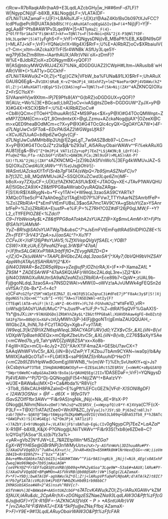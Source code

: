 r)Rcw=R7bRaqkARr(haA9+E3LqdLAZcbGHy|w_H##6mF-d7LF)?W|NgypCNij)jF-b8XB_K&LNog@LF=;VLATA(DF-d7LNiiTUAZamaF=;U|F)>LBARuXJF=;U|X)z!@AaZ4Kb!BsOb097tXJvFCC?IcdPfu@ePcR@UATA(kb8l`SC?F{cARuXGATco@Eg&&5Iv{B=F(4`+Nij)jF)=Y|F-agLAa8F^Pfs8#AW1Pv3Lqe9W*|5=AT1y`HaZ|_F(4}-Z*OlfFfbr1Aa74^Fi$WrATJ<kF==T@Nl7s=F(54<Noi>@X&^2jX-P3@Nl7tDF-b9L3Lqe9W*|5)AT1y`FghS<F=;VrF)=YQNgysDNij(vB_MBaPft%EB_K&@Nl9sGF)>MLATJ<kF=;VrF)=YQNeUn!X=Wg4X)$RrF=;U%E+A)RbRZ}oCv$XRbaiuIV{c?-Cm<;xItm~lAZckaX)!TrF(5r4WNBk`ASfUy3Lqe5Y-wg7Pj63eZ!m8lItm~lAarthAUX;lARr)VNii`oX=zDmF)?W%E+BJdbRZ}oX=zDGNgymBX=yQOF)?W|AS@tdcyMWQVRUJ4ZXi7%Nik_4DGDGUAZ2)CWpH#LItm~lARusIb8`wHARr)VW*{>%AT1y>GCCkhF-d7LNiiTRAWu(kZ*Ol;Z!j<*Eg)}CZ!k|VFbW_ba%FUNa&91LX)$RrF=;UhARuXGAU8Q6Eg&~JIv`1DX)$RaB_K~vZ*OmJPj4_VASxhFZy+lmZ*NaeParQKPj4VDAWu(kZ*Ol;Z!j<lARuXGATlr@Eg&*5Iv{CDAS)ngF==T@Nl7s=F(5A>Nij(ZAY^4`AZKNCQ)OXuZ*FrSC?IoXY-S)VAareHVjw9XItm~lPj7E9Pfs8{AY^G{bRZ}oDGDGUX=yQOF)?W|AUz;+Wo%|3E+BGcadl;LbRZ}oCv<ivAS@tsZDe8~DGDGUW^ZyJX=yP@X)#G4X>K5CX)$RrF=;U%E+A)RbRZ}oCv#<Cb8l{QCm<{!TOeH^DIhuuARr)5Z*MS9Pas<$X=yP@X)#G4TOcQMWnpt~ZeMP7ZDM6|Cm>xQT_8OmdmtxtX>@gLZzmu+AZckaNog@jAX^|OZeeX@Cm>xQED9heaBOdMCm=c?X=yP@X)#G4TOcQIc4cyQX=QgOAYCA7W*}*4F-d7LNg!JwCvSFTa&~EDcPAiSAZ2WGWgsUfAS?<XCvJ6ZUuAG<b8lp6Z*wOgIv{CjF-d7LNg!JwCuMMHb8lp2Ut@1|ZgeLgT_7w9ASZBdb97~LCm=c?X=yP@X)#G4TOcQJZ*z2Ia$j&^bZ93aT_Al5ARuyObairWAWv^^Fi%ekARuXGAU81}Eg&~BIv`I^Z*OmJPj4_VAT1zIZy+upPj7EeZ*L$jAW3N;B_L@rF(4}-Pfu@eZ*Na;Ffa-rAZcbGF*zVDATc>QAW3N;FCa;2Nl9sGF)>MLAS)nAX-P?GX)!TLX&^2jNij(ZAY^4`AZKNCMQ~|zZ)9b2ASfVnWo%|3EFg4kWMUvJAZ~SSQ)OXuZ*CwdAUX;lAWv^^Fi%e)Js@OhV{{-WASntUAZckaX)!TrF(5r4b7gF1ATA(sWpQ<7b95jmASZNoFC}v?b7f(3Z*C_bB_MQdWMUvJAZ~SSQ)OXuZ*Cwd3Lqe6Z*m}MF-b8oX=xy7ZXjuCF=;U|X)z!!AZKNCASfUk$XE<JTAOQy=XE<JTAvP1WAVQHUAI|!5IGbcZA9}K*Z8&tfPPG8aAWriabOyuRAQlaZARga-F|S!)XrR$)X4RygN=b+*F<y1TA!*{*W9eqL3zaoSAS9CYARTk?XMQcOTbeScP^47aAh0egZiz1TAgEhID7P%)FVw7_TTYhAarNZSAnrbfFeP=%Zo}ZRbR)A+E*sEmFVtEmFUBsL3$aoSA7mcTAV9CYA+gSbIuYl(Za>YSAnrbfFeP=%Zo}ZRbR)A+E)usfP~e%iF;P=%Z7RH?C0Z#dF!26jP0qLMW;F-+Y?L2_cT!fFEPlO*Z8E<%ZdcI?C9~)YbWeiaAy$L*Z8&tfPPG8aATokbA2sYUAZZ@>Xg$mvLAmM>X!>FjP!s@SA1sYUAMsM-YyZ~BR!s@SA0sYUATWg7b&ubsC^7^sJ*sEmFVtEmFqdtRAd5hIDPlO*Z8E<%Zh=fFEF^3rV43^*ZpA>sJ{aoSAL^?>Xu?F?CCFvJX<}!dF!26jP#sYUAV5;%Z$fXIV$epQVgVfSAEL<;YOBI?CSW)>X#;zUA;E7jPeaN*ZFeqL3rW$iF^47aA|(<)FfhxSALG#)XvP1WA3rbfFflO*ZEvygNRZD<D*<j!Z;lO*Zk(uWAN^=TAAPL8HGbcZALdqL3zaoSA^|^XAy7;0bVQH9bVHZSAY4ppWh(ATAyUfSAHRAIYj2^&X=(jiN4O3WAR=$eZDR5qWpu+yZe@ufP;lO*Zh(rRA;X=)F*>P-XamaZAf$L*Z9SM*ZADESArW$iF^47aASKQUAF(rWIGbcZALdqL3re+)Zj2^&X=(jiN4O3WAGXuRAUtnSA9aN*ZeaN*Zo}ZRbR)A+Ece89b7<QpW*;zUAL9b-Fj@goNLdqL3zaoSA=s7lNSD2WAI>vMW{0~oWVz!aAJvUMWk4gFEQSn2doVfSAr7;0b-Bx*Z~f=4c?v}CF`4PcGZfp*Z5M^nWIptEZR&7_EL+WJF@51CaZqnuC3i#dFeE7jP^F8aAc3y$F|S!)Xj@goNGS?sJQx>mC^^xzb^I-+YO|^XA=s7lNSD2WAl~mtIy{F?CTTEqWl(ATA~e%iF!|k!Z;aN*Z-4K>X9Y=)FL7d-FG%hoNJyZ^WT8`Fe1D_vIR={oW!s@SA0sYUAdUMuC^7^sJ)usfP~e%iF;P=%Z~dtRA?5qQVF%GaAX)S-Ys*@sJX`iiN*r9lNUGDGDo}ZRbK%%ZAy$L*Z8&tfPPG8aAl;XUAVDhAaw4gFE~8eDZst@SA1Fg7bn=80b@(G=X&FvJX`UyMW!n3jP-}4(Fj@goNTr(gEmlaZAUQQUAH_-WIGbcZA_lhiNL7d-FCz1TAOQy=Xgb+*F=y1TA#;{*W9eqL3!|k!Z@!iXZN6spWIeqL3RACYAGFURV}d0;YZX$vC5r_&XL{iiN=B{vIVDXpWT*pBaeh9DEQx>mC6pKZbeUtvC5r_&XL{iiN=B{vIb_C*Z76$$aXyYSAe{<mCWed7b_y9_Tah^pWD|ZpWj8ZSA^xx=Xo8b-F4gW=XQx>mCIj=4cJy2+ZO|^XArX?)F4maZA>GESbU?avCX<?SAAqWhWFVIvC5r_&XL{iiN=B{vIZwP;YT;KZbuJTbAm9CYAN~iwa0p}!b&AyMWIX|Aa8QcOTaT==FLG#)X$<saP9SM*Z5)rRAuuhID^HeOT!{<mC2b9)Z8VHpWwBOom*Eg)lWWNB_^Iv{m)W-T}%Eh;SvUteKtY+qj>Js?{kCsb`@VkaP73Tb8_I5HqDAUHBQAW3OyF=+~EZE$aLbRctSZE$R5V_{=xWeRC+aBp&SAY@^5Wprt6WeRC+aBp&SAaZ4Kb!BsOa|&r@AUHQ5Eg(2IIv`1DASEDaF=;VrF)=YQNgysDPj4VEAWv^^Pj7D^Dj-QQNog@jF(54<Nij(ZW^!+BAa!zVY-wU3E+BAWa&u)MX>D+Ca&#bda%^R8V{c?-3Tb8_I58kCAUH8PAZalmD<E%gPft%EFCcGEZ!k|VFd!-*X)$SONl8gDF)<)2AW3OSNoi>@F-d6(X=WfeG$1V?I5avSZ*OlfFfbr3AWv^^Fi&r9AS)ngNik_jNij(=Nik_4E+9!sX-P?GNog@LNihm(Nii`oX=zDmF)?W%Js@*wZE$R5V_{=xWgspfQ)z8*Y-K}XV`ya{C?F{cX-P3LF==T@X)!TrATA(fZee0<WnXP&ZC_(yV`ya{Js?J5Y;$D_Pj63eZ!m8lJs?zab!7@kF=-$@AY@^5Wprt6WgspfbZKp6WMyo0VIU|VXm53Lb09q+GBhA53Tb8_F*hJBATc*OAW1PvX)!S|X)#G4Eg(-%Z*OmJPj4_VAT1ziF)<)7AZbY;E+9!UNog@LF=;VLATA(jF$!sBATu@~Eg&;CIv`0gNgypCPj7EeZ*L$aAZal%ASxh9Noh$*X-R1@F-b8XB_K&jX-P?GNog@LNiiTVAWv^^Fi&r93S(?xb8{e6ZDe8~C?IcQYGq?|ASoa^3Ls)(b7fz3a%><yAR=gVbZ|N^FJW+LE_7&RZEtpIWn^M5Z*pfZGa?EgX=WfYH6Se@GBr9NPj3n!WMyU`Utei%X>?y-ASfVnWo%|3DIhuuARu#PY-S)XAaG%FVQq6DJs^7uAR=LKX<ut)c_JV>AR=KmIb=65H#Rk8H#lNrHexd}GG<~nW;iioVm3B4Ib<RrED9hZY+-I^bzx^^A|N^-B4u+eMN=XQAbkoTAZcbGI5i+GAUHKTAWv^^Fi&r9AS)ngNik_jNij(=Nik_4Eg(s0ASxhFZweq}Wo969WpQ<7b95jmAaiAGW*{seVPkY@Z*FrSEFfuQAS@toVRB(@b09q+PH%2yASoa^3Lqe9W*~53a$#+AAUX;lARu#PY-S)XAaG%FVQq6DE+BPqWMOn=ASfVkVRB(@b08@SARr)VW*|5qEg(2LAZamaX-P>*F)=Y9Dj;bwATA(DF-agVAWu(kZ*Ol;Z!j<lARupVPfu@ePcR@oAR;d!ATA(kZ)t8IC?H!Pb7gF1ATA(cVRL0)b#iPVEFfWHbZKvHb091rb98bbC?IKMASobSASoa#AR<2^AS)nsa%^R8V{c?-ASfVnWo%|3E+BAWa$#+AASntUAZcbGF*6`7ATcvKAWu(kZ*Ol;Z!j<lARuXGAWv^kZ*MSfAUX;lARu&dc_2CpARr(hX=zDGNgzESZ*NaeZ*Na93LqdLAW3O&Pft%zFfcG6Js@dGF)=Y|X-R1@F=-$!AZKNCASfVdX-P>*ASntUARr)VW*|vvZ%<E8PcSerAUX;lARr(hX=WfeH6Se@I5j#TPj7EeZ*L$iAa74^Fi$WrATJ<EX&^5kPfu@eZ*Na;Ffbq`AZamaX-P>*F)=Y9E+9#13LqdLARuyObairWAW3O&Pft%zFfcF*AR
